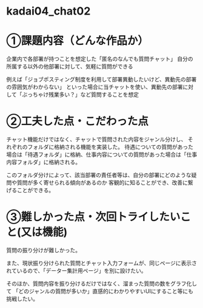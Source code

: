 # kadai04_chat02

# ①課題内容（どんな作品か）
企業内で各部署が持つことを想定した「匿名のなんでも質問チャット」
自分の所属する以外の他部署に対して、気軽に質問ができる

例えば「ジョブポスティング制度を利用して部署異動したいけど、異動先の部署の雰囲気がわからない」
といった場合に当チャットを使い、異動先の部署に対して「ぶっちゃけ残業多い？」など質問することを想定


# ②工夫した点・こだわった点
チャット機能だけではなく、チャットで質問された内容をジャンル分けし、
それぞれのフォルダに格納される機能を実装した。
待遇についての質問があった場合は「待遇フォルダ」に格納、仕事内容についての質問があった場合は「仕事内容フォルダ」に格納される。

このフォルダ分けによって、該当部署の責任者等は、自分の部署にどのような疑問や質問が多く寄せられる傾向があるのか
客観的に知ることができ、改善に繋げることができる。


# ③難しかった点・次回トライしたいこと(又は機能)
質問の振り分けが難しかった。

また、現状振り分けられた質問とチャット入力フォームが、同じページに表示されているので、「データー集計用ページ」を別に設けたい。

そのほか、質問内容を振り分けるだけではなく、溜まった質問の数をグラフ化して
「どのジャンルの質問が多いか」直感的にわかりやすいUIにすること等にも挑戦したい。

